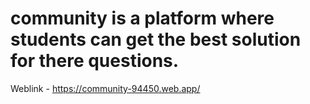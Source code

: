 # community is a platform where students can get the best solution for there questions.

Weblink - https://community-94450.web.app/

